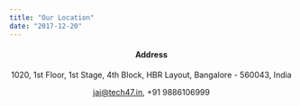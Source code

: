 ```yaml
---
title: "Our Location"
date: "2017-12-20"
---
```


<h4 align="center"> Address </h4>
<p align="center"> 1020, 1st Floor, 1st Stage, 4th Block, HBR Layout, Bangalore - 560043, India </p>
<p align="center"><a href="mailto:jai@tech47.in">jai@tech47.in</a>, +91 9886106999</p>

